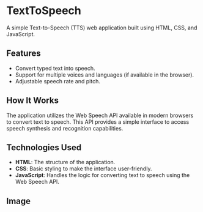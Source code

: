 # TextToSpeech
A simple Text-to-Speech (TTS) web application built using HTML, CSS, and JavaScript.

## Features

- Convert typed text into speech.
- Support for multiple voices and languages (if available in the browser).
- Adjustable speech rate and pitch.

## How It Works

The application utilizes the Web Speech API available in modern browsers to convert text to speech. This API provides a simple interface to access speech synthesis and recognition capabilities.

## Technologies Used

- **HTML**: The structure of the application.
- **CSS**: Basic styling to make the interface user-friendly.
- **JavaScript**: Handles the logic for converting text to speech using the Web Speech API.
## Image
